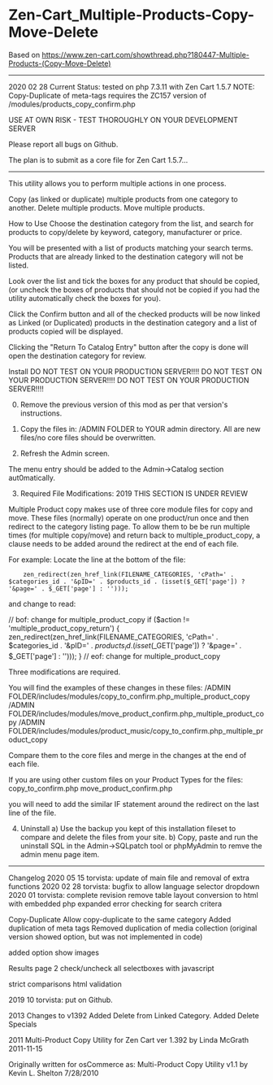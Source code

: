 # Zen-Cart_Multiple-Products-Copy-Move-Delete

Based on
https://www.zen-cart.com/showthread.php?180447-Multiple-Products-(Copy-Move-Delete)

-----------------------------

2020 02 28 Current Status: tested on php 7.3.11 with Zen Cart 1.5.7
NOTE: Copy-Duplicate of meta-tags requires the ZC157 version of /modules/products_copy_confirm.php

USE AT OWN RISK - TEST THOROUGHLY ON YOUR DEVELOPMENT SERVER

Please report all bugs on Github.

The plan is to submit as a core file for Zen Cart 1.5.7...

-----------------------------
This utility allows you to perform multiple actions in one process.

Copy (as linked or duplicate) multiple products from one category to another. 
Delete multiple products. 
Move multiple products.

How to Use
Choose the destination category from the list, and search for products to copy/delete by keyword, category, manufacturer or price. 

You will be presented with a list of products matching your search terms.
Products that are already linked to the destination category will not be listed. 

Look over the list and tick the boxes for any product that should be copied, (or uncheck the boxes of products that should not be copied if you had the utility automatically check the boxes for you). 

Click the Confirm button and all of the checked products will be now linked as Linked (or Duplicated) products in the destination category and a list of products copied will be displayed. 

Clicking the "Return To Catalog Entry" button after the copy is done will open the destination category for review.

Install
DO NOT TEST ON YOUR PRODUCTION SERVER!!!!
DO NOT TEST ON YOUR PRODUCTION SERVER!!!!
DO NOT TEST ON YOUR PRODUCTION SERVER!!!!

0) Remove the previous version of this mod as per that version's instructions.

1) Copy the files in:
/ADMIN FOLDER
to YOUR admin directory.
All are new files/no core files should be overwritten.

2) Refresh the Admin screen.

The menu entry should be added to the Admin->Catalog section aut0matically.

3) Required File Modifications: 2019 THIS SECTION IS UNDER REVIEW

Multiple Product copy makes use of three core module files for copy and move. These files (normally) operate on one product/run once and then redirect to the category listing page.
To allow them to be be run multiple times (for multiple copy/move) and return back to multiple_product_copy, a clause needs to be added around the redirect at the end of each file.

For example:
Locate the line at the bottom of the file:

        zen_redirect(zen_href_link(FILENAME_CATEGORIES, 'cPath=' . $categories_id . '&pID=' . $products_id . (isset($_GET['page']) ? '&page=' . $_GET['page'] : '')));

and change to read:

// bof: change for multiple_product_copy
        if ($action != 'multiple_product_copy_return') {
          zen_redirect(zen_href_link(FILENAME_CATEGORIES, 'cPath=' . $categories_id . '&pID=' . $products_id . (isset($_GET['page']) ? '&page=' . $_GET['page'] : '')));
        }
// eof: change for multiple_product_copy


Three modifications are required.

You will find the examples of these changes in these files:
/ADMIN FOLDER/includes/modules/copy_to_confirm.php_multiple_product_copy
/ADMIN FOLDER/includes/modules/move_product_confirm.php_multiple_product_copy
/ADMIN FOLDER/includes/modules/product_music/copy_to_confirm.php_multiple_product_copy

Compare them to the core files and merge in the changes at the end of each file.

If you are using other custom files on your Product Types for the files:
copy_to_confirm.php
move_product_confirm.php

you will need to add the similar IF statement around the redirect on the last line of the file. 

4) Uninstall
a) Use the backup you kept of this installation fileset to compare and delete the files from your site.
b) Copy, paste and run the uninstall SQL in the Admin->SQLpatch tool or phpMyAdmin to remve the admin menu page item.


---------------------
Changelog
2020 05 15 torvista: update of main file and removal of extra functions
2020 02 28 torvista: bugfix to allow language selector dropdown
2020 01 torvista: complete revision
remove table layout
conversion to html with embedded php
expanded error checking for search critera

Copy-Duplicate
Allow copy-duplicate to the same category
Added duplication of meta tags
Removed duplication of media collection (original version showed option, but was not implemented in code)

added option show images

Results page 2
check/uncheck all selectboxes with javascript

strict comparisons
html validation

2019 10 torvista: put on Github.

2013 Changes to v1392
Added Delete from Linked Category. Added Delete Specials

2011 Multi-Product Copy Utility for Zen Cart ver 1.392 by Linda McGrath 2011-11-15

Originally written for osCommerce as:
Multi-Product Copy Utility v1.1 by Kevin L. Shelton 7/28/2010



